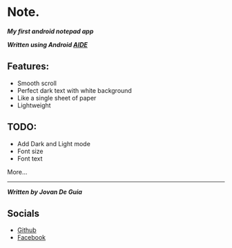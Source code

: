 # Note.

***My first android notepad app***

***Written using Android [AIDE](https://play.google.com/store/apps/details?id=com.aide.ui&hl=en&gl=US&referrer=utm_source%3Dgoogle%26utm_medium%3Dorganic%26utm_term%3Daide+apk&pcampaignid=APPU_1_FzQxY5DqIciK2roP3rSfwAw)***


## Features:
- Smooth scroll
- Perfect dark text with white background
- Like a single sheet of paper
- Lightweight


## TODO:
- Add Dark and Light mode
- Font size
- Font text

More...

----

***Written by Jovan De Guia***


## Socials

- [Github](https://github.com/jxmked)
- [Facebook](https://www.facebook.com/deguia25)